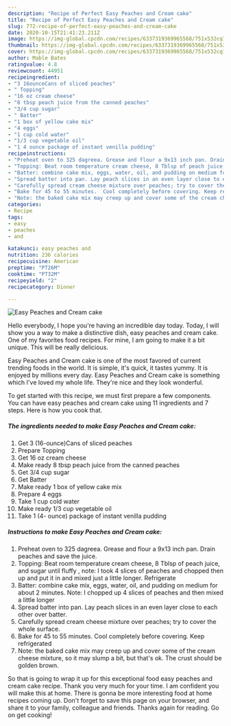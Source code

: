```yaml
---
description: "Recipe of Perfect Easy Peaches and Cream cake"
title: "Recipe of Perfect Easy Peaches and Cream cake"
slug: 772-recipe-of-perfect-easy-peaches-and-cream-cake
date: 2020-10-15T21:41:23.211Z
image: https://img-global.cpcdn.com/recipes/6337319369965568/751x532cq70/easy-peaches-and-cream-cake-recipe-main-photo.jpg
thumbnail: https://img-global.cpcdn.com/recipes/6337319369965568/751x532cq70/easy-peaches-and-cream-cake-recipe-main-photo.jpg
cover: https://img-global.cpcdn.com/recipes/6337319369965568/751x532cq70/easy-peaches-and-cream-cake-recipe-main-photo.jpg
author: Mable Bates
ratingvalue: 4.8
reviewcount: 44951
recipeingredient:
- "3 16ounceCans of sliced peaches"
- " Topping"
- "16 oz cream cheese"
- "8 tbsp peach juice from the canned peaches"
- "3/4 cup sugar"
- " Batter"
- "1 box of yellow cake mix"
- "4 eggs"
- "1 cup cold water"
- "1/3 cup vegetable oil"
- "1 4 ounce package of instant venilla pudding"
recipeinstructions:
- "Preheat oven to 325 dagreea. Grease and flour a 9x13 inch pan. Drain peaches and save the juice."
- "Topping: Beat room temperature cream cheese, 8 Tblsp of peach juice, and sugar until fluffy , note: I took 4 slices of peaches and chopped then up and put it in and mixed just a little longer. Refrigerate"
- "Batter: combine cake mix, eggs, water, oil, and pudding on medium for about 2 minutes. Note: I chopped up 4 slices of peaches and then mixed a little longer"
- "Spread batter into pan. Lay peach slices in an even layer close to each other over batter."
- "Carefully spread cream cheese mixture over peaches; try to cover the whole surface."
- "Bake for 45 to 55 minutes.  Cool completely before covering. Keep refrigerated"
- "Note: the baked cake mix may creep up and cover some of the cream cheese mixture, so it may slump a bit, but that&#39;s ok. The crust should be golden brown."
categories:
- Recipe
tags:
- easy
- peaches
- and

katakunci: easy peaches and 
nutrition: 236 calories
recipecuisine: American
preptime: "PT26M"
cooktime: "PT32M"
recipeyield: "2"
recipecategory: Dinner

---
```



![Easy Peaches and Cream cake](https://img-global.cpcdn.com/recipes/6337319369965568/751x532cq70/easy-peaches-and-cream-cake-recipe-main-photo.jpg)

Hello everybody, I hope you're having an incredible day today. Today, I will show you a way to make a distinctive dish, easy peaches and cream cake. One of my favorites food recipes. For mine, I am going to make it a bit unique. This will be really delicious.



Easy Peaches and Cream cake is one of the most favored of current trending foods in the world. It is simple, it's quick, it tastes yummy. It is enjoyed by millions every day. Easy Peaches and Cream cake is something which I've loved my whole life. They're nice and they look wonderful.


To get started with this recipe, we must first prepare a few components. You can have easy peaches and cream cake using 11 ingredients and 7 steps. Here is how you cook that.

<!--inarticleads1-->

##### The ingredients needed to make Easy Peaches and Cream cake:

1. Get 3 (16-ounce)Cans of sliced peaches
1. Prepare  Topping
1. Get 16 oz cream cheese
1. Make ready 8 tbsp peach juice from the canned peaches
1. Get 3/4 cup sugar
1. Get  Batter
1. Make ready 1 box of yellow cake mix
1. Prepare 4 eggs
1. Take 1 cup cold water
1. Make ready 1/3 cup vegetable oil
1. Take 1 (4- ounce) package of instant venilla pudding




<!--inarticleads2-->

##### Instructions to make Easy Peaches and Cream cake:

1. Preheat oven to 325 dagreea. Grease and flour a 9x13 inch pan. Drain peaches and save the juice.
1. Topping: Beat room temperature cream cheese, 8 Tblsp of peach juice, and sugar until fluffy , note: I took 4 slices of peaches and chopped then up and put it in and mixed just a little longer. Refrigerate
1. Batter: combine cake mix, eggs, water, oil, and pudding on medium for about 2 minutes. Note: I chopped up 4 slices of peaches and then mixed a little longer
1. Spread batter into pan. Lay peach slices in an even layer close to each other over batter.
1. Carefully spread cream cheese mixture over peaches; try to cover the whole surface.
1. Bake for 45 to 55 minutes.  Cool completely before covering. Keep refrigerated
1. Note: the baked cake mix may creep up and cover some of the cream cheese mixture, so it may slump a bit, but that&#39;s ok. The crust should be golden brown.




So that is going to wrap it up for this exceptional food easy peaches and cream cake recipe. Thank you very much for your time. I am confident you will make this at home. There is gonna be more interesting food at home recipes coming up. Don't forget to save this page on your browser, and share it to your family, colleague and friends. Thanks again for reading. Go on get cooking!
